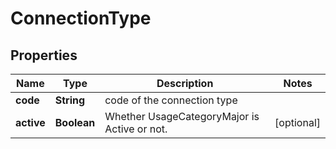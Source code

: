 # ConnectionType

## Properties
Name | Type | Description | Notes
------------ | ------------- | ------------- | -------------
**code** | **String** | code of the connection type | 
**active** | **Boolean** | Whether UsageCategoryMajor is Active or not. |  [optional]
